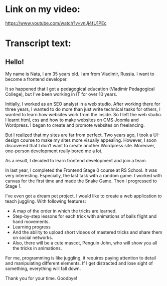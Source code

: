# Link on my video:

https://www.youtube.com/watch?v=vnJj4fU1PEc

# Transcript text:

## Hello!

My name is Nata, I am 35 years old.
I am from Vladimir, Russia.
I want to become a frontend developer.

It so happened that I got a pedagogical education (Vladimir Pedagogical College), but I've been working in IT for over 10 years.

Initially, I worked as an SEO analyst in a web studio.
After working there for three years, I wanted to do more than just write technical tasks for others, I wanted to learn how websites work from the inside.
So I left the web studio. I learnt html, css and how to make websites on CMS Joomla and Wordpress. I began to create and promote websites on freelancing.

But I realized that my sites are far from perfect.
Two years ago, I took a UI-design course to make my sites more visually appealing.
However, I soon discovered that I don’t want to create another Wordpress site. Moreover, one-person development really bored me a lot.

As a result, I decided to learn frontend development and join a team.

In last year, I completed the Frontend Stage 0 course at RS School. It was very interesting. Especially, the last task with a random game. I worked with canvas for the first time and made the Snake Game.
Then I progressed to Stage 1.

I've even got a dream pet project.
I would like to create a web application to teach juggling.
With following features:

- A map of the order in which the tricks are learned.
- Step-by-step lessons for each trick with animations of balls flight and hand movements.
- Learning progress
- And the ability to upload short videos of mastered tricks and share them on social networks.
- Also, there will be a cute mascot, Penguin John, who will show you all the tricks in animations.

For me, programming is like juggling, it requires paying attention to detail and manipulating different elements. If I get distracted and lose sight of something, everything will fall down.

Thank you for your time. Goodbye!
